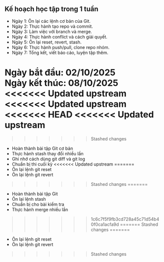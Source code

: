 ## Kế hoạch học tập trong 1 tuần

- Ngày 1: Ôn lại các lệnh cơ bản của Git.
- Ngày 2: Thực hành tạo repo và commit.
- Ngày 3: Làm việc với branch và merge.
- Ngày 4: Thực hành conflict và cách giải quyết.
- Ngày 5: Ôn lại reset, revert, stash.
- Ngày 6: Thực hành push/pull, clone repo nhóm.
- Ngày 7: Tổng kết, viết báo cáo, luyện tập thêm.

Ngày bắt đầu: 02/10/2025  
Ngày kết thúc: 08/10/2025
<<<<<<< Updated upstream
<<<<<<< Updated upstream
<<<<<<< HEAD
<<<<<<< Updated upstream
=======
>>>>>>> Stashed changes
- Hoàn thành bài tập Git cơ bản
- Thực hành stash thay đổi nhiều lần
- Ghi nhớ cách dùng git diff và git log
- Chuẩn bị thi cuối kỳ
<<<<<<< Updated upstream
=======
- Ôn lại lệnh git reset
- Ôn lại lệnh git revert

>>>>>>> Stashed changes
=======
- Hoàn thành bài tập Git
- Ôn lại lệnh stash
- Chuẩn bị cho bài kiểm tra
- Thực hành merge nhiều lần
>>>>>>> 1c6c7f5f9fb3cd728a45c71d54b40f0ca1acfa9d
=======
>>>>>>> Stashed changes
=======
- Ôn lại lệnh git reset
- Ôn lại lệnh git revert

>>>>>>> Stashed changes
